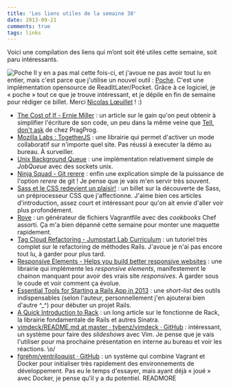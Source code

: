 ```yaml
---
title: 'Les liens utiles de la semaine 38'
date: 2013-09-21
comments: true
tags: links
---
```

Voici une compilation des liens qui m’ont soit été utiles cette semaine, soit paru intéressants.

![Poche](poche.png)
Il y en a pas mal cette fois-ci, et j'avoue ne pas avoir tout lu en entier, mais c'est parce que j'utilise un nouvel outil : [Poche](http://inthepoche.com). C'est une implémentation opensource de ReadItLater/Pocket. Grâce à ce logiciel, je « poche » tout ce que je trouve intéressant, et je dépile en fin de semaine pour rédiger ce billet. Merci [Nicolas Lœuillet](http://twitter.com/nico\_somb) ! :)

- [The Cost of If - Ernie Miller](http://erniemiller.org/2013/09/16/the-cost-of-if/) : un article sur le gain qu'on peut obtenir à simplifier l'écriture de son code, un peu dans la même veine que [Tell, don't ask](http://pragprog.com/articles/tell-dont-ask) de chez PragProg.
- [Mozilla Labs : TogetherJS](https://togetherjs.com/) : une librairie qui permet d'activer un mode collaboratif sur n'importe quel site. Pas réussi à executer la démo au bureau. À surveiller.
- [Unix Background Queue](http://sirupsen.com/unix-background-queue/) : une implémentation relativement simple de _JobQueue_ avec des sockets unix.
- [Ninja Squad - Git rerere](http://blog.ninja-squad.com/2013/08/30/git-rerere-ma-commande-preferee/) : enfin une explication simple de la puissance de l'option *rerere* de git ! Je pense que je vais m'en servir très souvent.
- [Sass et le CSS redevient un plaisir!](http://christophehoch.fr/blog/ecrire-une-feuille-de-style-css-avec-sass.html) : un billet sur la découverte de Sass, un préprocesseur CSS que j'affectionne. J'aime bien ces articles d'introduction, assez court et intéressant pour qu'on ait envie d'aller voir plus profondément.
- [Rove](http://rove.io/) : un générateur de fichiers Vagrantfile avec des _cookbooks_ Chef assorti. Ça m'a bien dépanné cette semaine pour monter une maquette rapidement.
- [Tag Cloud Refactoring - Jumpstart Lab Curriculum](http://tutorials.jumpstartlab.com/projects/tag_cloud_refactoring.html) : un tutoriel très complet sur le refactoring de méthodes Rails. J'avoue je n'ai pas encore tout lu, à garder pour plus tard.
- [Responsive Elements - Helps you build better responsive websites](http://kumailht.com/responsive-elements/) : une librairie qui implémente les _responsive elements_, manifestement le chainon manquant pour avoir des vrais site _responsives_. À garder sous le coude et voir comment ça évolue.
- [Essential Tools for Starting a Rails App in 2013](http://www.petekeen.net/essential-tools-for-starting-a-rails-app-in-2013) : une _short-list_ des outils indispensables (selon l'auteur, personnellement j'en ajouterai bien d'autre ^\_^) pour débuter un projet Rails.
- [A Quick Introduction to Rack](http://rubylearning.com/blog/a-quick-introduction-to-rack/) : un long article sur le fonctionne de Rack, la librairie fondamentale de Rails et autres Sinatra.
- [vimdeck/README.md at master · tybenz/vimdeck · GitHub](https://github.com/tybenz/vimdeck/blob/master/README.md) : intéressant, un système pour faire des _slideshows_ avec Vim. Je pense que je vais l'utiliser pour ma prochaine présentation en interne au bureau et voir les réactions. \o/
- [fgrehm/ventriloquist · GitHub](https://github.com/fgrehm/ventriloquist/blob/master/README.md) : un système qui combine Vagrant et Docker pour initialiser très rapidement des environnements de développement. Pas eu le temps d'essayer, mais ayant déjà « joué » avec Docker, je pense qu'il y a du potentiel.
READMORE

